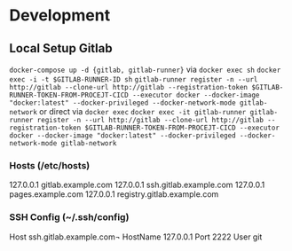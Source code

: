 # Development

## Local Setup Gitlab
```docker-compose up -d {gitlab, gitlab-runner}```
via ```docker exec sh```
```docker exec -i -t $GITLAB-RUNNER-ID sh```
```gitlab-runner register -n --url http://gitlab --clone-url http://gitlab --registration-token $GITLAB-RUNNER-TOKEN-FROM-PROCEJT-CICD --executor docker --docker-image "docker:latest" --docker-privileged --docker-network-mode gitlab-network```
or direct via ```docker exec```
```docker exec -it gitlab-runner gitlab-runner register -n --url http://gitlab --clone-url http://gitlab --registration-token $GITLAB-RUNNER-TOKEN-FROM-PROCEJT-CICD --executor docker --docker-image "docker:latest" --docker-privileged --docker-network-mode gitlab-network```

### Hosts (/etc/hosts)
127.0.0.1 gitlab.example.com
127.0.0.1 ssh.gitlab.example.com
127.0.0.1 pages.example.com
127.0.0.1 registry.gitlab.example.com

### SSH Config (~/.ssh/config)
Host ssh.gitlab.example.com¬
  HostName 127.0.0.1
  Port 2222
  User git
